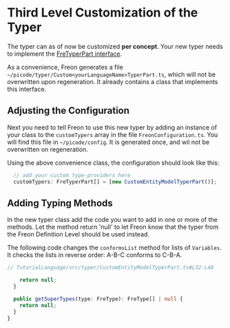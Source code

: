 # Third Level Customization of the Typer

The typer can as of now be customized **per concept**. Your new typer needs
to implement the [FreTyperPart interface](/060_Under_the_Hood/020_The_FreTool_Interfaces/050_FreTyper_Interface).

As a convenience, Freon generates a file `~/picode/typer/Custom<yourLanguageName>TyperPart.ts`,
which will not be overwritten upon regeneration. It already contains a class that implements this interface.

## Adjusting the Configuration

Next you need to tell Freon to use this new typer by adding an
instance of your class to the `customTypers` array in
the file `FreonConfiguration.ts`. You will find this file in `~/picode/config`.
It is generated once, and wil not be overwritten on regeneration.

Using the above convenience class, the configuration should look like this:

```ts
  // add your custom type-providers here
  customTypers: FreTyperPart[] = [new CustomEntityModelTyperPart()];
```

## Adding Typing Methods

In the new typer class add the code you want to add in one or more of the methods. Let the method return 'null'
to let Freon know that the typer from the Freon Definition Level should be used instead.

The following code changes the `conformsList` method for lists of `Variables`. It checks the lists in
reverse order: A-B-C conforms to C-B-A.

[//]: # "TODO code does not come through"

```ts
// TutorialLanguage/src/typer/CustomEntityModelTyperPart.ts#L32-L48

    return null;
  }

  public getSuperTypes(type: FreType): FreType[] | null {
    return null;
  }
}

```
